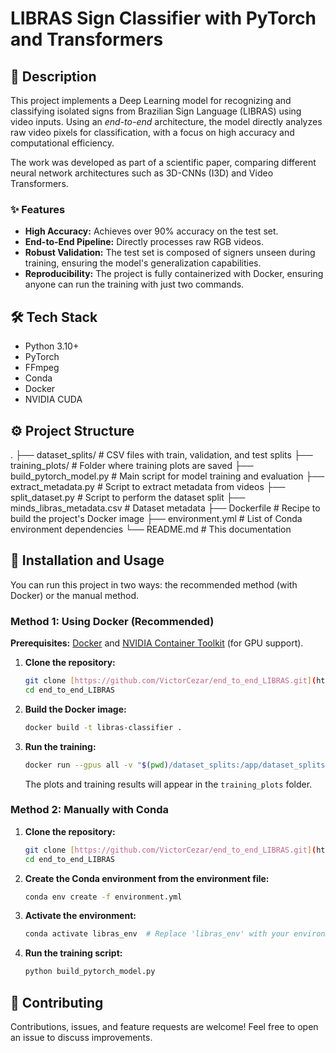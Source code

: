 # LIBRAS Sign Classifier with PyTorch and Transformers

## 📖 Description

This project implements a Deep Learning model for recognizing and classifying isolated signs from Brazilian Sign Language (LIBRAS) using video inputs. Using an *end-to-end* architecture, the model directly analyzes raw video pixels for classification, with a focus on high accuracy and computational efficiency.

The work was developed as part of a scientific paper, comparing different neural network architectures such as 3D-CNNs (I3D) and Video Transformers.

### ✨ Features

* **High Accuracy:** Achieves over 90% accuracy on the test set.
* **End-to-End Pipeline:** Directly processes raw RGB videos.
* **Robust Validation:** The test set is composed of signers unseen during training, ensuring the model's generalization capabilities.
* **Reproducibility:** The project is fully containerized with Docker, ensuring anyone can run the training with just two commands.

## 🛠️ Tech Stack

* Python 3.10+
* PyTorch
* FFmpeg
* Conda
* Docker
* NVIDIA CUDA

## ⚙️ Project Structure

.
├── dataset_splits/     # CSV files with train, validation, and test splits
├── training_plots/       # Folder where training plots are saved
├── build_pytorch_model.py # Main script for model training and evaluation
├── extract_metadata.py    # Script to extract metadata from videos
├── split_dataset.py       # Script to perform the dataset split
├── minds_libras_metadata.csv # Dataset metadata
├── Dockerfile             # Recipe to build the project's Docker image
├── environment.yml        # List of Conda environment dependencies
└── README.md              # This documentation


## 🚀 Installation and Usage

You can run this project in two ways: the recommended method (with Docker) or the manual method.

### Method 1: Using Docker (Recommended)

**Prerequisites:** [Docker](https://www.docker.com/get-started) and [NVIDIA Container Toolkit](https://docs.nvidia.com/datacenter/cloud-native/container-toolkit/latest/install-guide.html) (for GPU support).

1.  **Clone the repository:**
    ```bash
    git clone [https://github.com/VictorCezar/end_to_end_LIBRAS.git](https://github.com/VictorCezar/end_to_end_LIBRAS.git)
    cd end_to_end_LIBRAS
    ```

2.  **Build the Docker image:**
    ```bash
    docker build -t libras-classifier .
    ```

3.  **Run the training:**
    ```bash
    docker run --gpus all -v "$(pwd)/dataset_splits:/app/dataset_splits" -v "$(pwd)/training_plots:/app/training_plots" libras-classifier
    ```
    The plots and training results will appear in the `training_plots` folder.

### Method 2: Manually with Conda

1.  **Clone the repository:**
    ```bash
    git clone [https://github.com/VictorCezar/end_to_end_LIBRAS.git](https://github.com/VictorCezar/end_to_end_LIBRAS.git)
    cd end_to_end_LIBRAS
    ```

2.  **Create the Conda environment from the environment file:**
    ```bash
    conda env create -f environment.yml
    ```

3.  **Activate the environment:**
    ```bash
    conda activate libras_env  # Replace 'libras_env' with your environment's name
    ```

4.  **Run the training script:**
    ```bash
    python build_pytorch_model.py
    ```

## 🤝 Contributing

Contributions, issues, and feature requests are welcome! Feel free to open an issue to discuss improvements.